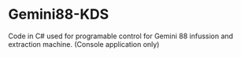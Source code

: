 # Gemini88-KDS
Code in C# used for programable control for Gemini 88 infussion and extraction machine. (Console application only)

